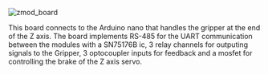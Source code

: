 ![zmod_board](https://user-images.githubusercontent.com/103308852/208645880-7c158b78-f799-4b2e-a300-6ff5e76d431d.jpg)


This board connects to the Arduino nano that handles the gripper at the end of the Z axis. The board implements RS-485 for the UART communication between the
modules with a SN75176B ic, 3 relay channels for outputing signals to the Gripper, 3 optocoupler inputs for feedback and a mosfet for controlling the brake of the Z axis servo.
